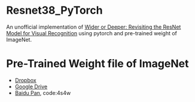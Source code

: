 # Resnet38_PyTorch

An unofficial implementation of [Wider or Deeper: Revisiting the ResNet Model for Visual Recognition](https://arxiv.org/abs/1611.10080v1) using pytorch and pre-trained weight of ImageNet.

# Pre-Trained Weight file of ImageNet

- [Dropbox](https://www.dropbox.com/s/terijw8amsivoq2/resnet38_pretrained_imagenet.pth?dl=0)
- [Google Drive](https://drive.google.com/file/d/1nCDwVbIU4zMQgxQ0JfOUc0m9a5-SjouW/view?usp=sharing)
- [Baidu Pan](https://pan.baidu.com/s/1GlBAsqeOaniv1s1HiMVCng), code:4s4w
